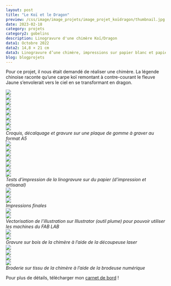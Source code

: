 ```yaml
---
layout: post
title: "Le Koï et le Dragon"
preview: /css/image/image_projets/image_projet_koïdragon/thumbnail.jpg
date: 2023-02-18
category: projets 
category2: gobelins
description: Linogravure d'une chimère Koï/Dragon
data1: Octobre 2022
data2: 14,8 × 21 cm
data3: Linogravure d’une chimère, impressions sur papier blanc et papier fait main, productions à partir de machines du FAB LAB de l’école
blog: blogprojets
---
```


Pour ce projet, il nous était demandé de réaliser une chimère.
La légende chinoise raconte qu’une carpe koï remontant à contre-courant le fleuve Jaune s’envolerait vers le ciel en se transformant en dragon.

<div class="image_container">
<div><img onclick="Zoom(this)" class="img-gallery" src="/css/image/image_projets/image_projet_koïdragon/img1.jpg"></div>
<div><img onclick="Zoom(this)" class="img-gallery" src="/css/image/image_projets/image_projet_koïdragon/img2.jpg"></div>
<div><img onclick="Zoom(this)" class="img-gallery" src="/css/image/image_projets/image_projet_koïdragon/img3.jpg"></div>
<div><img onclick="Zoom(this)" class="img-gallery" src="/css/image/image_projets/image_projet_koïdragon/img4.jpg"></div>
</div>

<div class="image_container">
<div><img onclick="Zoom(this)" class="img-gallery" src="/css/image/image_projets/image_projet_koïdragon/img5.jpg"></div>
<div><img onclick="Zoom(this)" class="img-gallery" src="/css/image/image_projets/image_projet_koïdragon/img6.jpg"></div>
<div><img onclick="Zoom(this)" class="img-gallery" src="/css/image/image_projets/image_projet_koïdragon/img7.jpg"></div>
<div><img onclick="Zoom(this)" class="img-gallery" src="/css/image/image_projets/image_projet_koïdragon/img8.jpg"></div>
<em>Croquis, décalquage et gravure sur une plaque de gomme à graver au format A5</em>
</div>

<div class="image_container">
<div><img onclick="Zoom(this)" class="img-gallery" src="/css/image/image_projets/image_projet_koïdragon/img9.jpg"></div>
<div><img onclick="Zoom(this)" class="img-gallery" src="/css/image/image_projets/image_projet_koïdragon/img10.jpg"></div>
<div><img onclick="Zoom(this)" class="img-gallery" src="/css/image/image_projets/image_projet_koïdragon/img11.jpg"></div>
<div><img onclick="Zoom(this)" class="img-gallery" src="/css/image/image_projets/image_projet_koïdragon/img12.jpg"></div>
<div><img onclick="Zoom(this)" class="img-gallery" src="/css/image/image_projets/image_projet_koïdragon/img13.jpg"></div>
<div><img onclick="Zoom(this)" class="img-gallery" src="/css/image/image_projets/image_projet_koïdragon/img14.jpg"></div>
<div><img onclick="Zoom(this)" class="img-gallery" src="/css/image/image_projets/image_projet_koïdragon/img15.jpg"></div>
<div></div>
<em>Tests d’impression de la linogravure sur du papier (d’impression et artisanal)</em>
</div>

<div class="image_container">
<div class="three"><img onclick="Zoom(this)" class="img-gallery" src="/css/image/image_projets/image_projet_koïdragon/img16.jpg"></div>
<div class="three"><img onclick="Zoom(this)" class="img-gallery" src="/css/image/image_projets/image_projet_koïdragon/img17.jpg"></div>
<div class="three"><img onclick="Zoom(this)" class="img-gallery" src="/css/image/image_projets/image_projet_koïdragon/img18.jpg"></div>
<em>Impressions finales</em>
</div>

<div class="image_container">
<div><img onclick="Zoom(this)" class="img-gallery" src="/css/image/image_projets/image_projet_koïdragon/img18.jpg"></div>
<div><img onclick="Zoom(this)" class="img-gallery" src="/css/image/image_projets/image_projet_koïdragon/img19.jpg"></div>
<em>Vectorisation de l’illustration sur Illustrator (outil plume) pour pouvoir utiliser les machines du FAB LAB</em>
</div>


<div class="image_container">
<div><img onclick="Zoom(this)" class="img-gallery" src="/css/image/image_projets/image_projet_koïdragon/img20.jpg"></div>
<div><img onclick="Zoom(this)" class="img-gallery" src="/css/image/image_projets/image_projet_koïdragon/gif1.gif"></div>
<em>Gravure sur bois de la chimère à l’aide de la découpeuse laser</em>
</div>

<div class="image_container">
<div><img onclick="Zoom(this)" class="img-gallery" src="/css/image/image_projets/image_projet_koïdragon/img21.jpg"></div>
<div><img onclick="Zoom(this)" class="img-gallery" src="/css/image/image_projets/image_projet_koïdragon/gif2.gif"></div>
<div><img onclick="Zoom(this)" class="img-gallery" src="/css/image/image_projets/image_projet_koïdragon/gif3.gif"></div>
<div><img onclick="Zoom(this)" class="img-gallery" src="/css/image/image_projets/image_projet_koïdragon/gif4.gif"></div>
<em>Broderie sur tissu de la chimère à l’aide de la brodeuse numérique</em>
</div>

Pour plus de détails, télécharger mon <a href="https://drive.google.com/file/d/1S8pKyrYQurMnnyod7ARneOV12P1UkNjl/view?usp=share_link">carnet de bord</a> !
